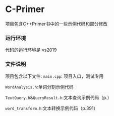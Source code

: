# C-Primer

项目包含C++Primer书中的一些示例代码和部分修改

### 运行环境

代码的运行环境是 vs2019

### 文件说明

项目包含以下文件:
`main.cpp`: 项目入口，测试专用

`WordAnalysis.h`:单词分割示例代码

`TextQuery.h`&`QueryResult.h`:文本查询示例代码（p.）

`word_transform.h`:文本转换示例代码（p.391）
